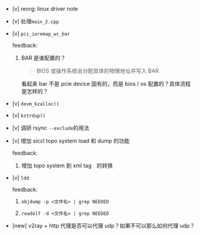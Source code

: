 * [v] reorg: linux driver note

* [v] 处理`main_2.cpp`

* [v] `pci_ioremap_wc_bar`

    feedback:

    1. BAR 是谁配置的？

        > BIOS 或操作系统会分配具体的物理地址并写入 BAR

        看起来 bar 不是 pcie device 固有的，而是 bios / os 配置的？具体流程是怎样的？

* [v] `devm_kzalloc()`

* [v] `kstrdup()`

* [v] 调研 rsync `--exclude`的用法

* [v] 增加 siccl topo system load 和 dump 的功能

    feedback:

    1. 增加 topo system 到 xml tag　的转换

* [v] `ldd`

    feedback:

    1. `objdump -p <文件名> | grep NEEDED`

    1. `readelf -d <文件名> | grep NEEDED`

* [new] v2ray + http 代理是否可以代理 udp？如果不可以那么如何代理 udp？
